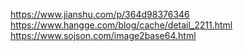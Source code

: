 https://www.jianshu.com/p/364d98376346
https://www.hangge.com/blog/cache/detail_2211.html
https://www.sojson.com/image2base64.html
